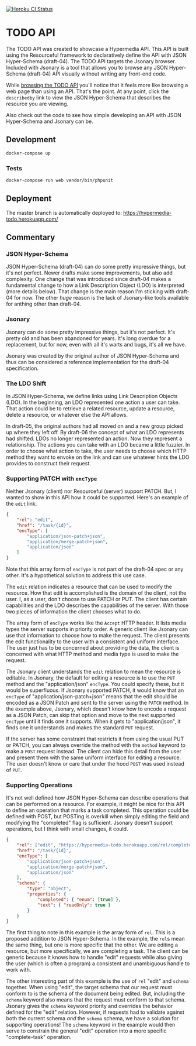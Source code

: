 [![Heroku CI Status](https://ci-badges.herokuapp.com/pipelines/f9c4543a-2d69-4cef-bae9-f86cff384d41/master.svg)](https://dashboard.heroku.com/pipelines/f9c4543a-2d69-4cef-bae9-f86cff384d41/tests)

TODO API
========

The TODO API was created to showcase a Hypermedia API. This API is built using
the Resourceful framework to declaratively define the API with JSON Hyper-Schema
(draft-04). The TODO API targets the Jsonary browser. Included with Jsonary is a
tool that allows you to browse any JSON Hyper-Schema (draft-04) API visually
without writing any front-end code.

While [browsing the TODO API](http://json-browser.s3-website-us-west-1.amazonaws.com/?url=http%3A//hypermedia-todo.herokuapp.com/)
you'll notice that it feels more like browsing a web page than using an API.
That's the point. At any point, click the `describedby` link to view the JSON
Hyper-Schema that describes the resource you are viewing.

Also check out the code to see how simple developing an API with JSON
Hyper-Schema and Jsonary can be.

Development
------------

```bash
docker-compose up
```

### Tests

```bash
docker-compose run web vendor/bin/phpunit
```

Deployment
----------

The master branch is automatically deployed to: https://hypermedia-todo.herokuapp.com/

Commentary
----------

### JSON Hyper-Schema

JSON Hyper-Schema (draft-04) can do some pretty impressive things, but it's not
perfect. Newer drafts make some improvements, but also add complexity. One
change that was introduced since draft-04 makes a fundamental change to how
a Link Description Object (LDO) is interpreted (more details below). That
change is the main reason I'm sticking with draft-04 for now. The other *huge*
reason is the lack of Jsonary-like tools available for anthing other than
draft-04.

### Jsonary

Jsonary can do some pretty impressive things, but it's not perfect. It's pretty
old and has been abandoned for years. It's long overdue for a replacement, but
for now, even with all it's warts and bugs, it's all we have.

Jsonary was created by the original author of JSON Hyper-Schema and thus can be
considered a reference implementation for the draft-04 specification.

### The LDO Shift

In JSON Hyper-Schema, we define links using Link Description Objects (LDO).
In the beginning, an LDO represented one action a user can take. That action
could be to retrieve a related resource, update a resource, delete a resource,
or whatever else the API allows.

In draft-05, the original authors had all moved on and a new group picked up
where they left off. By draft-06 the concept of what an LDO represents had
shifted. LDOs no longer represented an action. Now they represent a relationship.
The actions you can take with an LDO became a little fuzzier. In order to choose
what action to take, the user needs to choose which HTTP method they want to
envoke on the link and can use whatever hints the LDO provides to construct their
request.

### Supporting PATCH with `encType`

Neither Jsonary (client) nor Resourceful (server) support PATCH. But, I wanted
to show in this API how it could be supported. Here's an example of the `edit`
link.

```json
{
    "rel": "edit",
    "href": "/task/{id}",
    "encType": [
        "application/json-patch+json",
        "application/merge-patch+json",
        "application/json"
    ]
}
```

Note that this array form of `encType` is not part of the draft-04 spec or any
other. It's a hypothetical solution to address this use case.

The `edit` relation indicates a resource that can be used to modify the resource.
How that edit is accomplished is the domain of the client, not the user. I, as a
user, don't choose to use PATCH or PUT. The client has certain capabilities and
the LDO describes the capabilities of the server. With those two pieces of
information the client chooses what to do.

The array form of `encType` works like the `Accept` HTTP header. It lists media
types the server supports in priority order. A generic client like Jsonary can
use that information to choose how to make the request. The client presents the
edit functionality to the user with a consistent and uniform interface. The user
just has to be concerned about providing the data, the client is concerned with
what HTTP method and media type is used to make the request.

The Jsonary client understands the `edit` relation to mean the resource is
editable. In Jsonary, the default for editing a resource is to use the `PUT`
method and the "application/json" `encType`. You could specify these, but it
would be superfluous. If Jsonary supported PATCH, it would know that an
`encType` of "application/json-patch+json" means that the edit should be encoded
as a JSON Patch and sent to the server using the `PATCH` method. In the example
above, Jsonary, which doesn't know how to encode a request as a JSON Patch, can
skip that option and move to the next supported `encType` until it finds one it
supports. When it gets to "application/json", it finds one it understands and
makes the standard `PUT` request.

If the server has some constraint that restricts it from using the usual PUT or
PATCH, you can always override the method with the `method` keyword to make a
`POST` request instead. The client can hide this detail from the user and
present them with the same uniform interface for editing a resource. The user
doesn't know or care that under the hood `POST` was used instead of `PUT`.

### Supporting Operations

It's not well defined how JSON Hyper-Schema can describe operations that can be
performed on a resource. For example, it might be nice for this API to define an
operation that marks a task completed. This operation could be defined with POST,
but POSTing is overkill when simply editing the field and modifying the
"completed" flag is sufficient. Jsonary doesn't support operations, but I think
with small changes, it could.

```json
{
    "rel": ["edit", "https://hypermedia-todo.herokuapp.com/rel/complete-task"],
    "href": "/task/{id}",
    "encType": [
        "application/json-patch+json",
        "application/merge-patch+json",
        "application/json"
    ],
    "schema": {
        "type": "object",
        "properties": {
            "completed": { "enum": [true] },
            "text": { "readOnly": true }
        }
    }
}
```

The first thing to note in this example is the array form of `rel`. This is
a proposed addition to JSON Hyper-Schema. In the example, the `rel`s mean the
same thing, but one is more specific that the other. We are editing a resource,
but more specifically, we are completing a task. The client can be generic
because it knows how to handle "edit" requests while also giving the user (which
is often a program) a consistent and unambiguous handle to work with.

The other interesting part of this example is the use of `rel` "edit" and
`schema` together. When using "edit", the target schema that our request must
conform to is the schema of the document being edited. But, including the
`schema` keyword also means that the request must conform to that schema.
Jsonary gives the `schema` keyword priority and overrides the behavior defined
for the "edit" relation. However, if requests had to validate against both the
current schema *and* the `schema` schema, we have a solution for supporting
operations! The `schema` keyword in the example would then serve to constrain
the general "edit" operation into a more specific "complete-task" operation.
